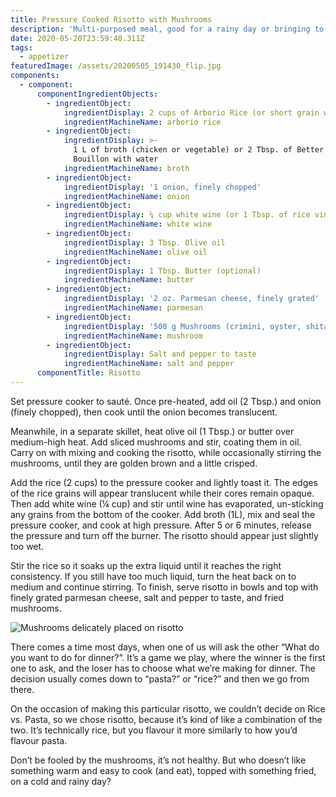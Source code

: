 ```yaml
---
title: Pressure Cooked Risotto with Mushrooms
description: 'Multi-purposed meal, good for a rainy day or bringing to a potluck'
date: 2020-05-20T23:59:40.311Z
tags:
  - appetizer
featuredImage: /assets/20200505_191430_flip.jpg
components:
  - component:
      componentIngredientObjects:
        - ingredientObject:
            ingredientDisplay: 2 cups of Arborio Rice (or short grain white pearl rice)
            ingredientMachineName: arborio rice
        - ingredientObject:
            ingredientDisplay: >-
              1 L of broth (chicken or vegetable) or 2 Tbsp. of Better than
              Bouillon with water
            ingredientMachineName: broth
        - ingredientObject:
            ingredientDisplay: '1 onion, finely chopped'
            ingredientMachineName: onion
        - ingredientObject:
            ingredientDisplay: ¼ cup white wine (or 1 Tbsp. of rice vinegar)
            ingredientMachineName: white wine
        - ingredientObject:
            ingredientDisplay: 3 Tbsp. Olive oil
            ingredientMachineName: olive oil
        - ingredientObject:
            ingredientDisplay: 1 Tbsp. Butter (optional)
            ingredientMachineName: butter
        - ingredientObject:
            ingredientDisplay: '2 oz. Parmesan cheese, finely grated'
            ingredientMachineName: parmesan
        - ingredientObject:
            ingredientDisplay: '500 g Mushrooms (crimini, oyster, shitake, or porcini), sliced'
            ingredientMachineName: mushroom
        - ingredientObject:
            ingredientDisplay: Salt and pepper to taste
            ingredientMachineName: salt and pepper
      componentTitle: Risotto
---
```

Set pressure cooker to sauté. Once pre-heated, add oil (2 Tbsp.) and onion (finely chopped), then cook until the onion becomes translucent. 

Meanwhile, in a separate skillet, heat olive oil (1 Tbsp.) or butter over medium-high heat. Add sliced mushrooms and stir, coating them in oil. Carry on with mixing and cooking the risotto, while occasionally stirring the mushrooms, until they are golden brown and a little crisped.

Add the rice (2 cups) to the pressure cooker and lightly toast it. The edges of the rice grains will appear translucent while their cores remain opaque. Then add white wine (¼ cup) and stir until wine has evaporated, un-sticking any grains from the bottom of the cooker. Add broth (1L), mix and seal the pressure cooker, and cook at high pressure. After 5 or 6 minutes, release the pressure and turn off the burner. The risotto should appear just slightly too wet. 

Stir the rice so it soaks up the extra liquid until it reaches the right consistency. If you still have too much liquid, turn the heat back on to medium and continue stirring. To finish, serve risotto in bowls and top with finely grated parmesan cheese, salt and pepper to taste, and fried mushrooms. 

![Mushrooms delicately placed on risotto](/assets/20200505_191430_flip.jpg "Mushrooms delicately placed on risotto")

There comes a time most days, when one of us will ask the other “What do you want to do for dinner?”. It’s a game we play, where the winner is the first one to ask, and the loser has to choose what we’re making for dinner. The decision usually comes down to “pasta?” or “rice?” and then we go from there. 

On the occasion of making this particular risotto, we couldn’t decide on Rice vs. Pasta, so we chose risotto, because it’s kind of like a combination of the two. It’s technically rice, but you flavour it more similarly to how you’d flavour pasta.

Don’t be fooled by the mushrooms, it’s not healthy. But who doesn’t like something warm and easy to cook (and eat), topped with something fried, on a cold and rainy day?
